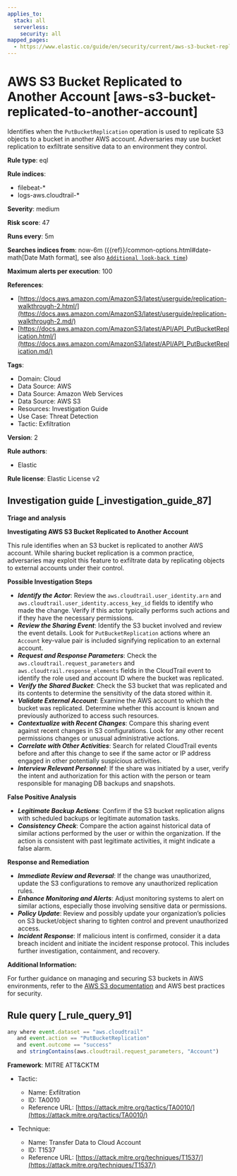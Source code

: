 ```yaml
---
applies_to:
  stack: all
  serverless:
    security: all
mapped_pages:
  - https://www.elastic.co/guide/en/security/current/aws-s3-bucket-replicated-to-another-account.html
---
```


# AWS S3 Bucket Replicated to Another Account [aws-s3-bucket-replicated-to-another-account]

Identifies when the `PutBucketReplication` operation is used to replicate S3 objects to a bucket in another AWS account. Adversaries may use bucket replication to exfiltrate sensitive data to an environment they control.

**Rule type**: eql

**Rule indices**:

* filebeat-*
* logs-aws.cloudtrail-*

**Severity**: medium

**Risk score**: 47

**Runs every**: 5m

**Searches indices from**: now-6m ({{ref}}/common-options.html#date-math[Date Math format], see also [`Additional look-back time`](docs-content://solutions/security/detect-and-alert/create-detection-rule.md#rule-schedule))

**Maximum alerts per execution**: 100

**References**:

* [https://docs.aws.amazon.com/AmazonS3/latest/userguide/replication-walkthrough-2.html/](https://docs.aws.amazon.com/AmazonS3/latest/userguide/replication-walkthrough-2.md/)
* [https://docs.aws.amazon.com/AmazonS3/latest/API/API_PutBucketReplication.html/](https://docs.aws.amazon.com/AmazonS3/latest/API/API_PutBucketReplication.md/)

**Tags**:

* Domain: Cloud
* Data Source: AWS
* Data Source: Amazon Web Services
* Data Source: AWS S3
* Resources: Investigation Guide
* Use Case: Threat Detection
* Tactic: Exfiltration

**Version**: 2

**Rule authors**:

* Elastic

**Rule license**: Elastic License v2

## Investigation guide [_investigation_guide_87]

**Triage and analysis**

**Investigating AWS S3 Bucket Replicated to Another Account**

This rule identifies when an S3 bucket is replicated to another AWS account. While sharing bucket replication is a common practice, adversaries may exploit this feature to exfiltrate data by replicating objects to external accounts under their control.

**Possible Investigation Steps**

* ***Identify the Actor***: Review the `aws.cloudtrail.user_identity.arn` and `aws.cloudtrail.user_identity.access_key_id` fields to identify who made the change. Verify if this actor typically performs such actions and if they have the necessary permissions.
* ***Review the Sharing Event***: Identify the S3 bucket involved and review the event details. Look for `PutBucketReplication` actions where an `Account` key-value pair is included signifying replication to an external account.
* ***Request and Response Parameters***: Check the `aws.cloudtrail.request_parameters` and `aws.cloudtrail.response_elements` fields in the CloudTrail event to identify the role used and account ID where the bucket was replicated.
* ***Verify the Shared Bucket***: Check the S3 bucket that was replicated and its contents to determine the sensitivity of the data stored within it.
* ***Validate External Account***: Examine the AWS account to which the bucket was replicated. Determine whether this account is known and previously authorized to access such resources.
* ***Contextualize with Recent Changes***: Compare this sharing event against recent changes in S3 configurations. Look for any other recent permissions changes or unusual administrative actions.
* ***Correlate with Other Activities***: Search for related CloudTrail events before and after this change to see if the same actor or IP address engaged in other potentially suspicious activities.
* ***Interview Relevant Personnel***: If the share was initiated by a user, verify the intent and authorization for this action with the person or team responsible for managing DB backups and snapshots.

**False Positive Analysis**

* ***Legitimate Backup Actions***: Confirm if the S3 bucket replication aligns with scheduled backups or legitimate automation tasks.
* ***Consistency Check***: Compare the action against historical data of similar actions performed by the user or within the organization. If the action is consistent with past legitimate activities, it might indicate a false alarm.

**Response and Remediation**

* ***Immediate Review and Reversal***: If the change was unauthorized, update the S3 configurations to remove any unauthorized replication rules.
* ***Enhance Monitoring and Alerts***: Adjust monitoring systems to alert on similar actions, especially those involving sensitive data or permissions.
* ***Policy Update***: Review and possibly update your organization’s policies on S3 bucket/object sharing to tighten control and prevent unauthorized access.
* ***Incident Response***: If malicious intent is confirmed, consider it a data breach incident and initiate the incident response protocol. This includes further investigation, containment, and recovery.

**Additional Information:**

For further guidance on managing and securing S3 buckets in AWS environments, refer to the [AWS S3 documentation](https://docs.aws.amazon.com/AmazonS3/latest/userguide/security.md/) and AWS best practices for security.


## Rule query [_rule_query_91]

```js
any where event.dataset == "aws.cloudtrail"
   and event.action == "PutBucketReplication"
   and event.outcome == "success"
   and stringContains(aws.cloudtrail.request_parameters, "Account")
```

**Framework**: MITRE ATT&CKTM

* Tactic:

    * Name: Exfiltration
    * ID: TA0010
    * Reference URL: [https://attack.mitre.org/tactics/TA0010/](https://attack.mitre.org/tactics/TA0010/)

* Technique:

    * Name: Transfer Data to Cloud Account
    * ID: T1537
    * Reference URL: [https://attack.mitre.org/techniques/T1537/](https://attack.mitre.org/techniques/T1537/)



